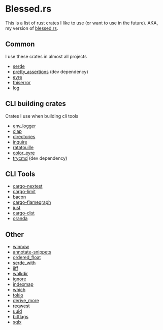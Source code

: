 # Blessed.rs

This is a list of rust crates I like to use (or want to use in the future).
AKA, my version of [blessed.rs](https://blessed.rs/crates).

## Common

I use these crates in almost all projects

- [serde](https://serde.rs/)
- [pretty_assertions](https://docs.rs/pretty_assertions/latest/pretty_assertions/) (dev dependency)
- [eyre](https://docs.rs/eyre/latest/eyre/)
- [thiserror](https://docs.rs/thiserror/latest/thiserror/)
- [log](https://docs.rs/log/latest/log/)

## CLI building crates

Crates I use when building cli tools

- [env_logger](https://docs.rs/env_logger/latest/env_logger/)
- [clap](https://docs.rs/clap/latest/clap/)
- [directories](https://docs.rs/directories/latest/directories/)
- [inquire](https://docs.rs/inquire/latest/inquire/)
- [ratatouille](https://docs.rs/inquire/latest/ratatui/)
- [color_eyre](https://docs.rs/color-eyre/latest/color_eyre/)
- [trycmd](https://docs.rs/trycmd/latest/trycmd/) (dev dependency)

## CLI Tools

- [cargo-nextest](https://nexte.st/)
- [cargo-limit](https://github.com/cargo-limit/cargo-limit)
- [bacon](https://github.com/Canop/bacon)
- [cargo-flamegraph](https://github.com/flamegraph-rs/flamegraph)
- [just](https://github.com/casey/just)
- [cargo-dist](https://github.com/axodotdev/cargo-dist)
- [oranda](https://github.com/axodotdev/oranda)

## Other

- [winnow](https://docs.rs/winnow/latest/winnow/index.html)
- [annotate-snippets](https://docs.rs/annotate-snippets/latest/annotate_snippets/)
- [ordered_float](https://docs.rs/ordered-float/latest/ordered_float/)
- [serde_with](https://docs.rs/serde_with/latest/serde_with/)
- [jiff](https://docs.rs/jiff/latest/jiff/)
- [walkdir](https://docs.rs/walkdir/latest/walkdir/)
- [ignore](https://docs.rs/ignore/latest/ignore/)
- [indexmap](https://docs.rs/indexmap/latest/indexmap/)
- [which](https://docs.rs/which/latest/which/)
- [tokio](https://docs.rs/tokio/latest/tokio/)
- [derive_more](https://docs.rs/derive_more/latest/derive_more/)
- [reqwest](https://docs.rs/reqwest/latest/reqwest/)
- [uuid](https://docs.rs/uuid/latest/uuid/)
- [bitflags](https://docs.rs/bitflags/latest/bitflags/)
- [sqlx](https://docs.rs/sqlx/latest/sqlx/)
